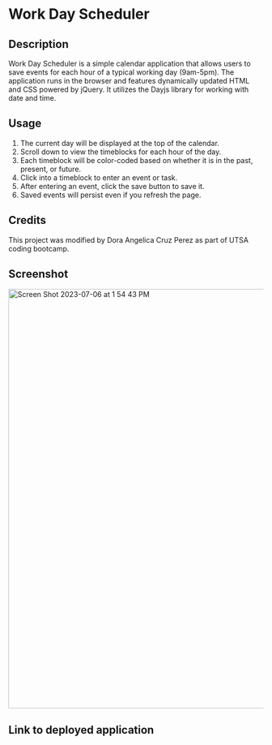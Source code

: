 # Work Day Scheduler

## Description
Work Day Scheduler is a simple calendar application that allows users to save events for each hour of a typical working day (9am-5pm). The application runs in the browser and features dynamically updated HTML and CSS powered by jQuery. It utilizes the Dayjs library for working with date and time.

## Usage
1. The current day will be displayed at the top of the calendar.
2. Scroll down to view the timeblocks for each hour of the day.
3. Each timeblock will be color-coded based on whether it is in the past, present, or future.
4. Click into a timeblock to enter an event or task.
5. After entering an event, click the save button to save it.
6. Saved events will persist even if you refresh the page.

## Credits
This project was modified by Dora Angelica Cruz Perez as part of UTSA coding bootcamp.

## Screenshot
<img width="827" alt="Screen Shot 2023-07-06 at 1 54 43 PM" src="https://github.com/angiecruz02/code-quiz/assets/33271291/ebb5d4e0-deaa-4722-a533-73f7aec78083">

## Link to deployed application 